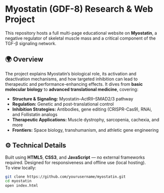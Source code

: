 # Myostatin (GDF-8) Research & Web Project

This repository hosts a full multi-page educational website on **Myostatin**, a negative regulator of skeletal muscle mass and a critical component of the TGF-β signaling network.

## 🌍 Overview
The project explains Myostatin’s biological role, its activation and deactivation mechanisms, and how targeted inhibition can lead to therapeutic and performance-enhancing effects. It dives from **basic molecular biology** to **advanced translational medicine**, covering:

- **Structure & Signaling:** Myostatin–ActRII–SMAD2/3 pathway  
- **Regulation:** Genetic and post-translational control  
- **Inhibition Strategies:** Antibodies, gene editing (CRISPR-Cas9), RNAi, and Follistatin analogs  
- **Therapeutic Applications:** Muscle dystrophy, sarcopenia, cachexia, and more  
- **Frontiers:** Space biology, transhumanism, and athletic gene engineering  

## ⚙️ Technical Details
Built using **HTML5**, **CSS3**, and **JavaScript** — no external frameworks required. Designed for responsiveness and offline use (local hosting).  
To view locally:
```bash
git clone https://github.com/yourusername/myostatin.git
cd myostatin
open index.html
